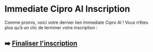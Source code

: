 # Immediate Cipro AI Inscription

Comme promis, voici votre dernier lien Immediate Cipro AI ! Vous n’êtes plus qu’à un clic de terminer votre inscription :

## ➡️ [Finaliser l'inscription](https://tinyurl.com/3cpx8sew)